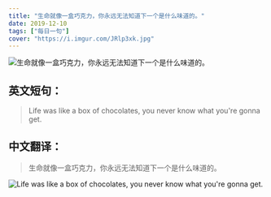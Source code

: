 ```yaml
---
title: "生命就像一盒巧克力，你永远无法知道下一个是什么味道的。"
date: 2019-12-10
tags: ["每日一句"]
cover: "https://i.imgur.com/JRlp3xk.jpg"
---
```


![生命就像一盒巧克力，你永远无法知道下一个是什么味道的。](https://i.imgur.com/5egzDaF.jpg)

## 英文短句：
> Life was like a box of chocolates, you never know what you're gonna get.

<!--more-->

## 中文翻译：
> 生命就像一盒巧克力，你永远无法知道下一个是什么味道的。

![Life was like a box of chocolates, you never know what you're gonna get.](https://i.imgur.com/kb8K1hB.jpg)

